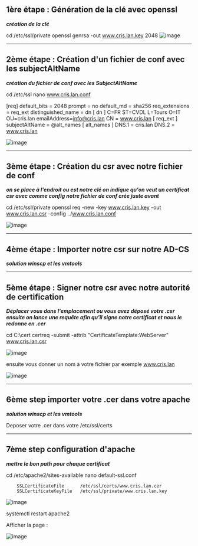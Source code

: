 

## 1ère étape : Génération de la clé avec openssl

***création de la clé***

cd /etc/ssl/private
openssl genrsa -out www.cris.lan.key 2048
![image](https://github.com/criss1180/ADCS_Apache/assets/115303549/6a535629-1e60-4ca0-aef6-c3179e25bb53)



***

## 2ème étape : Création d'un fichier de conf avec les subjectAltName

***création du fichier de conf avec les SubjectAltName***

cd /etc/ssl
nano www.cris.lan.conf

[req]
default_bits = 2048
prompt = no
default_md = sha256
req_extensions = req_ext
distinguished_name = dn
[ dn ]
C=FR
ST=CVDL
L=Tours
O=IT
OU=cris.lan
emailAddress=info@cris.lan
CN = www.cris.lan
[ req_ext ]
subjectAltName = @alt_names
[ alt_names ]
DNS.1 = cris.lan
DNS.2 = www.cris.lan

![image](https://github.com/criss1180/ADCS_Apache/assets/115303549/51fdba87-1f48-4585-8a25-d12fae1345dd)



***

## 3ème étape : Création du csr avec notre fichier de conf

***on se place à l'endroit ou est notre clé on indique qu'on veut un certificat csr avec comme config notre fichier de conf crée juste avant***

cd /etc/ssl/private 
openssl req -new -key www.cris.lan.key -out www.cris.lan.csr -config ../www.cris.lan.conf

![image](https://github.com/criss1180/ADCS_Apache/assets/115303549/a4395d43-8f41-4e13-a30f-12b30b3dcb23)



***

## 4ème étape :  Importer notre csr sur notre AD-CS

***solution winscp et les vmtools***

***

## 5ème étape : Signer notre csr avec notre autorité de certification

***Déplacer vous dans l'emplacement ou vous avez déposé votre .csr ensuite on lance une requête afin qu'il signe notre certificat et nous le redonne en .cer***

cd C:\cert
certreq -submit -attrib "CertificateTemplate:WebServer" www.cris.lan.csr

![image](https://github.com/criss1180/ADCS_Apache/assets/115303549/1a4060d8-0147-4239-99a2-2d83f5da2fd7)


ensuite vous donner un nom à votre fichier
par exemple www.cris.lan

![image](https://github.com/criss1180/ADCS_Apache/assets/115303549/6d60c798-f6ee-424a-a25d-eed3841d64bd)


***

## 6ème step importer votre .cer dans votre apache 

***solution winscp et les vmtools***

Deposer votre .cer dans votre /etc/ssl/certs

***

## 7ème step configuration d'apache

***mettre le bon path pour chaque certificat***

cd /etc/apache2/sites-available
nano default-ssl.conf

        SSLCertificateFile      /etc/ssl/certs/www.cris.lan.cer
        SSLCertificateKeyFile   /etc/ssl/private/www.cris.lan.key

![image](https://github.com/criss1180/ADCS_Apache/assets/115303549/3e173672-6a5e-452e-af8f-34b16e9c623d)



systemctl restart apache2

Afficher la page :

![image](https://github.com/criss1180/ADCS_Apache/assets/115303549/05dfca86-836f-4d46-8f66-e8cdec08646c)


